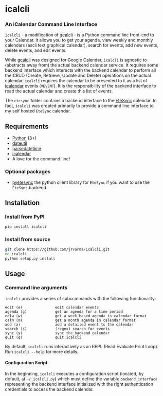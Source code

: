 # icalcli

### An iCalendar Command Line Interface

`icalcli` - a modification of [gcalcli](https://github.com/insanum/gcalcli) - is a Python command line front-end to your Calendar. It allows you to get your agenda, view weekly and monthly calendars (ascii text graphical calendar), search for events, add new events, delete events, and edit events. 

While [gcalcli](https://github.com/insanum/gcalcli) was designed for Google Calendar, `icalcli` is agnostic to (abstracts away from) the actual backend calendar service. It requires some backend interface which interacts with the backend calendar to perform all the CRUD (Create, Retrieve, Update and Delete) operations on the actual calendar. `icalcli` requires the calendar to be presented to it as a list of [icalendar](https://github.com/collective/icalendar) events (`VEVENT`). It is the responsibility of the backend interface to read the actual calendar and create this list of events.

The `etesync` folder contains a backend interface to the [EteSync](https://www.etesync.com/) calendar. In fact, `icalcli` was created primarily to provide a command line interface to my self hosted `EteSync` calendar.

## Requirements

* [Python](http://www.python.org) (3+)
* [dateutil](http://www.labix.org/python-dateutil)
* [parsedatetime](https://github.com/bear/parsedatetime)
* [icalendar](https://github.com/collective/icalendar)
* A love for the command line!

### Optional packages

* [pyetesync](https://github.com/etesync/pyetesync) the python client library for `EteSync` if you want to use the `EteSync` backend.

## Installation

### Install from PyPI

```sh
pip install icalcli
```

### Install from source

```sh
git clone https://github.com/jrvarma/icalcli.git
cd icalcli
python setup.py install
```
## Usage

### Command line arguments

`icalcli` provides a series of subcommands with the following functionality:

    edit (e)               edit calendar events
    agenda (g)             get an agenda for a time period
    calw (w)               get a week-based agenda in calendar format
    calm (m)               get a month agenda in calendar format
    add (a)                add a detailed event to the calendar
    search (s)             (regex) search for events 
    sync (y)               sync the backend calendar
    quit (q)               quit icalcli

By default, `icalcli` runs interactively as an REPL (Read Evaluate Print Loop). Run `icalcli --help` for more details.

#### Configuration Script

In the beginning, `icalcli` executes a configuration script (located, by default, at `~/.icalcli.py`) which must define the variable `backend_interface` representing the backend interface initialized with the right authentication credentials to access the backend calendar. 

